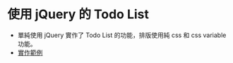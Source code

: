 # 使用 jQuery 的 Todo List

- 單純使用 jQuery 實作了 Todo List 的功能，排版使用純 css 和 css variable 功能。
- [實作範例](https://ns265422.github.io/Todolist_jQuery)
